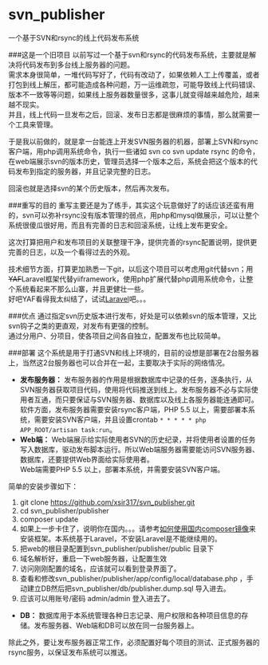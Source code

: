 svn_publisher
=============

一个基于SVN和rsync的线上代码发布系统

###这是一个旧项目
以前写过一个基于svn和rsync的代码发布系统，主要就是解决将代码发布到多台线上服务器的问题。  
需求本身很简单，一堆代码写好了，代码有改动了，如果依赖人工上传覆盖，或者打包到线上解压，都可能造成各种问题，万一运维疏忽，可能导致线上代码错误、版本不一致等等问题，如果线上服务器数量很多，这事儿就变得越来越危险，越来越不现实。  
并且，线上代码一旦发布之后，回滚、发布日志都是很麻烦的事情，那么就需要一个工具来管理。

于是我以前做的，就是拿一台能连上开发SVN服务器的机器，部署上SVN和rsync客户端，用php调用系统命令，执行一些诸如
    svn co
    svn update
    rsync 
的命令，在web端展示svn的版本历史，管理员选择一个版本之后，系统会把这个版本的代码发布到指定的服务器，并且记录完整的日志。

回滚也就是选择svn的某个历史版本，然后再次发布。

###重写的目的
重写主要还是为了练手，其实这个玩意做好了的话应该还蛮有用的，svn可以弥补rsync没有版本管理的弱点，用php和mysql做展示，可以让整个系统很傻瓜很好用，而且有完善的日志和回滚系统，让线上发布更安全。

这次打算把用户和发布项目的关联整理干净，提供完善的rsync配置说明，提供更完善的日志，以及一个看得过去的外观。

技术细节方面，打算更加熟悉一下git，以后这个项目可以考虑用git代替svn；用<del>YAF</del>Laravel框架代替yiiframework，使用php扩展代替php调用系统命令，让整个系统看起来不那么山寨，并且更健壮一些。  
好吧YAF看得我太纠结了，试试[Laravel](http://www.golaravel.com/)吧。。。


###优点
通过指定svn历史版本进行发布，好处是可以依赖svn的版本管理，又比svn钩子之类的更直观，对发布有更强的控制。  
通过分用户、分项目，使各项目之间各自独立，配置发布也比较简单。


###部署
这个系统是用于打通SVN和线上环境的，目前的设想是部署在2台服务器上，当然这2台服务器也可以合并在一起，主要取决于实际的网络情况。  

* __发布服务器：__ 发布服务器的作用是根据数据库中记录的任务，逐条执行，从SVN服务器获取项目代码，使用将代码推送到线上。发布服务器不必与实际使用者互通，而只要保证与SVN服务器、数据库以及线上各服务器能连通即可。  
软件方面，发布服务器需要安装rsync客户端，PHP 5.5 以上，需要部署本系统，需要安装SVN客户端，并且设置crontab `* * * * * php APP_ROOT/artisan task:run`。
* __Web端：__ Web端展示给实际使用者SVN的历史纪录，并将使用者设置的任务写入数据库，驱动发布脚本运行。所以Web端服务器需要能访问SVN服务器、数据库，还要提供Web界面给实际使用者。  
Web端需要PHP 5.5 以上，部署本系统，并需要安装SVN客户端。

简单的安装步骤如下：

1.  git clone https://github.com/xsir317/svn_publisher.git
2.  cd svn_publisher/publisher
3.  composer update 
4.  如果上一步卡住了，说明你在国内。。。请参考[如何使用国内composer镜像](http://pkg.phpcomposer.com/)来安装框架。本系统基于Laravel，不安装Laravel是不能继续用的。
5.  把web的根目录配置到svn_publisher/publisher/public 目录下
6.  域名解析好，重启一下web服务器，让配置生效
7.  访问刚刚配置的域名，应该就可以看到登录界面了。
8.  查看和修改svn_publisher/publisher/app/config/local/database.php ，手动建立DB然后把svn_publisher/db/publisher.dump.sql 导入进去。
9.  应该可以用账号/密码  admin/admin 登入进去了。

* __DB：__ 数据库用于本系统管理各种日志记录、用户权限和各种项目信息的存储。发布服务器、Web端和DB可以放在同一台服务器上。

除此之外，要让发布服务器正常工作，必须配置好每个项目的测试、正式服务器的rsync服务，以保证发布系统可以推送。
